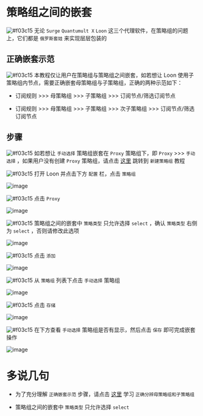 # 策略组之间的嵌套

![#f03c15](https://placehold.it/15/f03c15/000000?text=+) 无论 `Surge` `Quantumult X` `Loon` 这三个代理软件，在策略组的问题上，它们都是 `俄罗斯套娃` 来实现层层包装的

## 正确嵌套示范

![#f03c15](https://placehold.it/15/f03c15/000000?text=+) 本教程仅让用户在策略组与策略组之间嵌套，如若想让 Loon 使用子策略组内节点，需要正确嵌套母策略组与子策略组，正确的两种示范如下：

- 订阅规则 >>> 母策略组 >>> 子策略组 >>> 订阅节点/筛选订阅节点

- 订阅规则 >>> 母策略组 >>> 子策略组 >>> 次子策略组 >>> 订阅节点/筛选订阅节点

## 步骤

![#f03c15](https://placehold.it/15/f03c15/000000?text=+) 如若想让 `手动选择` 策略组嵌套在 `Proxy` 策略组下，即 `Proxy` >>> `手动选择` ，如果用户没有创建 `Proxy` 策略组，请点击 [这里](https://github.com/chiupam/tutorial/blob/master/Loon/Plus/New_Proxy_Group.md) 跳转到 `新建策略组` 教程

![#f03c15](https://placehold.it/15/f03c15/000000?text=+) 打开 Loon 并点击下方 `配置` 栏，点击 `策略组`

![image](https://raw.githubusercontent.com/chiupam/tutorial-image/master/Loon/Plus/Proxy_Group.jpg)

![#f03c15](https://placehold.it/15/f03c15/000000?text=+) 点击 `Proxy` 

![image](https://raw.githubusercontent.com/chiupam/tutorial-image/master/Loon/Plus/Matryoshka_1.jpg)

![#f03c15](https://placehold.it/15/f03c15/000000?text=+) 策略组之间的嵌套中 `策略类型` 只允许选择 `select` ，确认 `策略类型` 右侧为 `select` ，否则请修改此选项

![image](https://raw.githubusercontent.com/chiupam/tutorial-image/master/Loon/Plus/Matryoshka_2.jpg)

![#f03c15](https://placehold.it/15/f03c15/000000?text=+) 点击 `添加`

![image](https://raw.githubusercontent.com/chiupam/tutorial-image/master/Loon/Plus/Matryoshka_3.jpg)

![#f03c15](https://placehold.it/15/f03c15/000000?text=+) 从 `策略组` 列表下点击 `手动选择` 策略组

![image](https://raw.githubusercontent.com/chiupam/tutorial-image/master/Loon/Plus/Matryoshka_4.jpg)

![#f03c15](https://placehold.it/15/f03c15/000000?text=+) 点击 `存储`

![image](https://raw.githubusercontent.com/chiupam/tutorial-image/master/Loon/Plus/Matryoshka_5.jpg)

![#f03c15](https://placehold.it/15/f03c15/000000?text=+) 在下方查看 `手动选择` 策略组是否有显示，然后点击 `保存` 即可完成嵌套操作

![image](https://raw.githubusercontent.com/chiupam/tutorial-image/master/Loon/Plus/Matryoshka_6.jpg)

# 多说几句

- 为了充分理解 `正确嵌套示范` 步骤，请点击 [这里](https://github.com/chiupam/tutorial/blob/master/Loon/Plus/TOP_Policy.md) 学习 `正确分辨母策略组和子策略组`

- 策略组之间的嵌套中 `策略类型` 只允许选择 `select`
